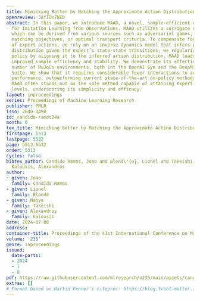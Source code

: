 ```yaml
---
title: Mimicking Better by Matching the Approximate Action Distribution
openreview: JAfIDm7NED
abstract: In this paper, we introduce MAAD, a novel, sample-efficient on-policy algorithm
  for Imitation Learning from Observations. MAAD utilizes a surrogate reward signal,
  which can be derived from various sources such as adversarial games, trajectory
  matching objectives, or optimal transport criteria. To compensate for the non-availability
  of expert actions, we rely on an inverse dynamics model that infers plausible actions
  distribution given the expert’s state-state transitions; we regularize the imitator’s
  policy by aligning it to the inferred action distribution. MAAD leads to significantly
  improved sample efficiency and stability. We demonstrate its effectiveness in a
  number of MuJoCo environments, both int the OpenAI Gym and the DeepMind Control
  Suite. We show that it requires considerable fewer interactions to achieve expert
  performance, outperforming current state-of-the-art on-policy methods. Remarkably,
  MAAD often stands out as the sole method capable of attaining expert performance
  levels, underscoring its simplicity and efficacy.
layout: inproceedings
series: Proceedings of Machine Learning Research
publisher: PMLR
issn: 2640-3498
id: candido-ramos24a
month: 0
tex_title: Mimicking Better by Matching the Approximate Action Distribution
firstpage: 5513
lastpage: 5532
page: 5513-5532
order: 5513
cycles: false
bibtex_author: Candido Ramos, Joao and Blond\'{e}, Lionel and Takeishi, Naoya and
  Kalousis, Alexandros
author:
- given: Joao
  family: Candido Ramos
- given: Lionel
  family: Blondé
- given: Naoya
  family: Takeishi
- given: Alexandros
  family: Kalousis
date: 2024-07-08
address:
container-title: Proceedings of the 41st International Conference on Machine Learning
volume: '235'
genre: inproceedings
issued:
  date-parts:
  - 2024
  - 7
  - 8
pdf: https://raw.githubusercontent.com/mlresearch/v235/main/assets/candido-ramos24a/candido-ramos24a.pdf
extras: []
# Format based on Martin Fenner's citeproc: https://blog.front-matter.io/posts/citeproc-yaml-for-bibliographies/
---
```

